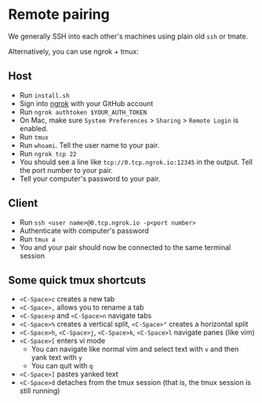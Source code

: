 # Remote pairing

We generally SSH into each other's machines using plain old `ssh` or tmate.

Alternatively, you can use ngrok + tmux:

## Host

- Run `install.sh`
- Sign into [ngrok](https://dashboard.ngrok.com/get-started) with your GitHub account
- Run `ngrok authtoken $YOUR_AUTH_TOKEN`
- On Mac, make sure `System Preferences` > `Sharing` > `Remote Login` is enabled.
- Run `tmux`
- Run `whoami`. Tell the user name to your pair.
- Run `ngrok tcp 22`
- You should see a line like `tcp://0.tcp.ngrok.io:12345` in the output. Tell the port number to your pair.
- Tell your computer's password to your pair.

## Client
- Run `ssh <user name>@0.tcp.ngrok.io -p<port number>`
- Authenticate with computer's password
- Run `tmux a`
- You and your pair should now be connected to the same terminal session

## Some quick tmux shortcuts
- `<C-Space>c` creates a new tab
- `<C-Space>,` allows you to rename a tab
- `<C-Space>p` and `<C-Space>n` navigate tabs
- `<C-Space>%` creates a vertical split, `<C-Space>"` creates a horizontal split
- `<C-Space>h`, `<C-Space>j`, `<C-Space>k`, `<C-Space>l` navigate panes (like vim)
- `<C-Space>[` enters vi mode
  - You can navigate like normal vim and select text with `v` and then yank
    text with `y`
  - You can quit with `q`
- `<C-Space>]` pastes yanked text
- `<C-Space>d` detaches from the tmux session (that is, the tmux session is
  still running)
